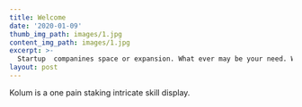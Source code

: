```yaml
---
title: Welcome
date: '2020-01-09'
thumb_img_path: images/1.jpg
content_img_path: images/1.jpg
excerpt: >-
  Startup  companines space or expansion. What ever may be your need. We will work with you to learn about your needs. Everyones need are different. Small business, Smart phone apps and game developers. We will pay close attention to details. Please contact us. email: mkvv44@gmail.com
layout: post
---
```

Kolum is a one pain staking intricate skill display. 